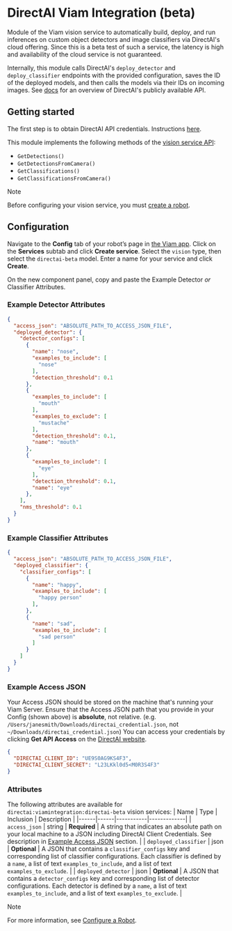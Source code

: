 # DirectAI Viam Integration (beta)
Module of the Viam vision service to automatically build, deploy, and run inferences on custom object detectors and image classifiers via DirectAI's cloud offering. Since this is a beta test of such a service, the latency is high and availability of the cloud service is not guaranteed.

Internally, this module calls DirectAI's `deploy_detector` and `deploy_classifier` endpoints with the provided configuration, saves the ID of the deployed models, and then calls the models via their IDs on incoming images. See [docs](https://api.alpha.directai.io/docs) for an overview of DirectAI's publicly available API.

## Getting started

The first step is to obtain DirectAI API credentials. Instructions [here](https://api.alpha.directai.io/docs).

This module implements the following methods of the [vision service API](https://docs.viam.com/services/vision/#api):
  * `GetDetections()`
  * `GetDetectionsFromCamera()`
  * `GetClassifications()`
  * `GetClassificationsFromCamera()`

> [!NOTE]  
> Before configuring your vision service, you must [create a robot](https://docs.viam.com/manage/fleet/robots/#add-a-new-robot).

## Configuration

Navigate to the **Config** tab of your robot’s page in [the Viam app](https://app.viam.com/). Click on the **Services** subtab and click **Create service**. Select the `vision` type, then select the `directai-beta` model. Enter a name for your service and click **Create**.

On the new component panel, copy and paste the Example Detector *or* Classifier Attributes.

### Example Detector Attributes

```json
{
  "access_json": "ABSOLUTE_PATH_TO_ACCESS_JSON_FILE",
  "deployed_detector": {
    "detector_configs": [
      {
        "name": "nose",
        "examples_to_include": [
          "nose"
        ],
        "detection_threshold": 0.1
      },
      {
        "examples_to_include": [
          "mouth"
        ],
        "examples_to_exclude": [
          "mustache"
        ],
        "detection_threshold": 0.1,
        "name": "mouth"
      },
      {
        "examples_to_include": [
          "eye"
        ],
        "detection_threshold": 0.1,
        "name": "eye"
      },
    ],
    "nms_threshold": 0.1
  }
}
```

### Example Classifier Attributes

```json
{
  "access_json": "ABSOLUTE_PATH_TO_ACCESS_JSON_FILE",
  "deployed_classifier": {
    "classifier_configs": [
      {
        "name": "happy",
        "examples_to_include": [
          "happy person"
        ],
      },
      {
        "name": "sad",
        "examples_to_include": [
          "sad person"
        ]
      }
    ]
  }
}
```

### Example Access JSON

Your Access JSON should be stored on the machine that's running your Viam Server. Ensure that the Access JSON path that you provide in your Config (shown above) is **absolute**, not relative. (e.g. `/Users/janesmith/Downloads/directai_credential.json`, not `~/Downloads/directai_credential.json`) You can access your credentials by clicking **Get API Access** on the [DirectAI website](https://directai.io/).

```json
{
  "DIRECTAI_CLIENT_ID": "UE9S0AG9KS4F3",
  "DIRECTAI_CLIENT_SECRET": "L23LKkl0d5<M0R3S4F3"
}
```

### Attributes

The following attributes are available for `directai:viamintegration:directai-beta` vision services:
| Name | Type | Inclusion | Description |
|------|------|-----------|-------------|
| `access_json` | string | **Required** | A string that indicates an absolute path on your local machine to a JSON including DirectAI Client Credentials. See description in [Example Access JSON](#example-access-json) section. |
| `deployed_classifier` | json | **Optional** | A JSON that contains a `classifier_configs` key and corresponding list of classifier configurations. Each classifier is defined by a `name`, a list of text `examples_to_include`, and a list of text `examples_to_exclude`. |
| `deployed_detector` | json | **Optional** | A JSON that contains a `detector_configs` key and corresponding list of detector configurations. Each detector is defined by a `name`, a list of text `examples_to_include`, and a list of text `examples_to_exclude`. |

> [!NOTE]  
> For more information, see [Configure a Robot](https://docs.viam.com/manage/configuration/).








